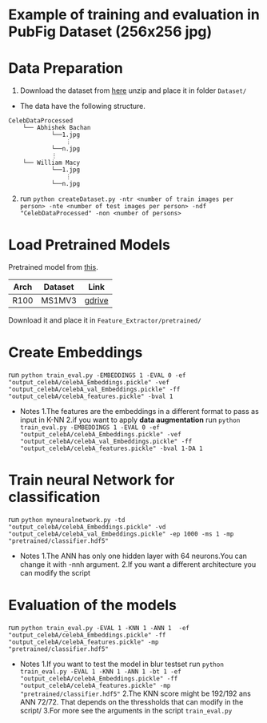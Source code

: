 ﻿# Example of training and evaluation in PubFig Dataset (256x256 jpg)



# Data Preparation
1. Download the dataset from [here](https://www.kaggle.com/datasets/kaustubhchaudhari/pubfig-dataset-256x256-jpg)
unzip and place it in folder `Dataset/`
- The data  have the following structure.
```
CelebDataProcessed
    └── Abhishek Bachan
            └──1.jpg
                ⋮
            └──n.jpg
            ⋮
    └── William Macy                                                                                  
            └──1.jpg
                ⋮
            └──n.jpg                                                                             
```
2. run
    `python createDataset.py -ntr <number of train images per person> -nte <number of test images per person> -ndf "CelebDataProcessed" -non <number of persons>`

# Load Pretrained Models
Pretrained model from [this](https://github.com/mk-minchul/AdaFace).

| Arch | Dataset    | Link                                                                                         |
|------|------------|----------------------------------------------------------------------------------------------|
| R100 | MS1MV3     | [gdrive](https://drive.google.com/file/d/1hRI8YhlfTx2YMzyDwsqLTOxbyFVOqpSI/view?usp=sharing) |

Download it and place it in `Feature_Extractor/pretrained/`

# Create Embeddings
run 
  `python train_eval.py -EMBEDDINGS 1 -EVAL 0 -ef "output_celebA/celebA_Embeddings.pickle" -vef "output_celebA/celebA_val_Embeddings.pickle" -ff "output_celebA/celebA_features.pickle" -bval 1`
- Notes
  1.The features are the embeddings in a different format to pass as input in K-NN
  2.if you want to apply **data augmentation** run
  `python train_eval.py -EMBEDDINGS 1 -EVAL 0 -ef "output_celebA/celebA_Embeddings.pickle" -vef "output_celebA/celebA_val_Embeddings.pickle" -ff "output_celebA/celebA_features.pickle" -bval 1-DA 1`

# Train neural Network for classification
run
  `python myneuralnetwork.py -td "output_celebA/celebA_Embeddings.pickle" -vd "output_celebA/celebA_val_Embeddings.pickle" -ep 1000 -ms 1 -mp "pretrained/classifier.hdf5"`
- Notes
  1.The ANN has only one hidden layer with 64 neurons.You can change it with -nnh <Number of Neurons> argument.
  2.If you want a different architecture you can modify the script 

# Evaluation of the models
run
  `python train_eval.py -EVAL 1 -KNN 1 -ANN 1  -ef "output_celebA/celebA_Embeddings.pickle" -ff "output_celebA/celebA_features.pickle" -mp "pretrained/classifier.hdf5"`
- Notes
  1.If you want to test the model in blur testset run
  `python train_eval.py -EVAL 1 -KNN 1 -ANN 1 -bt 1 -ef "output_celebA/celebA_Embeddings.pickle" -ff "output_celebA/celebA_features.pickle" -mp "pretrained/classifier.hdf5"`
  2.The KNN score might be 192/192 ans ANN 72/72. That depends on the thressholds that can modify in the script/
  3.For more see the arguments in the script `train_eval.py`



